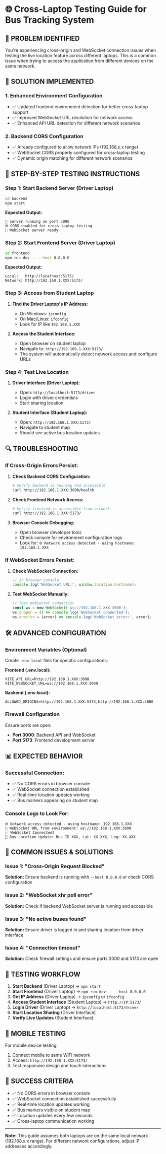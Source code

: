# 🌐 Cross-Laptop Testing Guide for Bus Tracking System

## 🚨 **PROBLEM IDENTIFIED**

You're experiencing cross-origin and WebSocket connection issues when testing the live location feature across different laptops. This is a common issue when trying to access the application from different devices on the same network.

## 🔧 **SOLUTION IMPLEMENTED**

### **1. Enhanced Environment Configuration**
- ✅ Updated frontend environment detection for better cross-laptop support
- ✅ Improved WebSocket URL resolution for network access
- ✅ Enhanced API URL detection for different network scenarios

### **2. Backend CORS Configuration**
- ✅ Already configured to allow network IPs (192.168.x.x range)
- ✅ WebSocket CORS properly configured for cross-laptop testing
- ✅ Dynamic origin matching for different network scenarios

## 🚀 **STEP-BY-STEP TESTING INSTRUCTIONS**

### **Step 1: Start Backend Server (Driver Laptop)**
```bash
cd backend
npm start
```
**Expected Output:**
```
🚀 Server running on port 3000
🌐 CORS enabled for cross-laptop testing
🔌 WebSocket server ready
```

### **Step 2: Start Frontend Server (Driver Laptop)**
```bash
cd frontend
npm run dev -- --host 0.0.0.0
```
**Expected Output:**
```
Local:   http://localhost:5173/
Network: http://192.168.1.XXX:5173/
```

### **Step 3: Access from Student Laptop**
1. **Find the Driver Laptop's IP Address:**
   - On Windows: `ipconfig`
   - On Mac/Linux: `ifconfig`
   - Look for IP like `192.168.1.XXX`

2. **Access the Student Interface:**
   - Open browser on student laptop
   - Navigate to: `http://192.168.1.XXX:5173/`
   - The system will automatically detect network access and configure URLs

### **Step 4: Test Live Location**
1. **Driver Interface (Driver Laptop):**
   - Open: `http://localhost:5173/driver`
   - Login with driver credentials
   - Start sharing location

2. **Student Interface (Student Laptop):**
   - Open: `http://192.168.1.XXX:5173/`
   - Navigate to student map
   - Should see active bus location updates

## 🔍 **TROUBLESHOOTING**

### **If Cross-Origin Errors Persist:**

1. **Check Backend CORS Configuration:**
   ```bash
   # Verify backend is running and accessible
   curl http://192.168.1.XXX:3000/health
   ```

2. **Check Frontend Network Access:**
   ```bash
   # Verify frontend is accessible from network
   curl http://192.168.1.XXX:5173/
   ```

3. **Browser Console Debugging:**
   - Open browser developer tools
   - Check console for environment configuration logs
   - Look for: `🌐 Network access detected - using hostname: 192.168.1.XXX`

### **If WebSocket Errors Persist:**

1. **Check WebSocket Connection:**
   ```javascript
   // In browser console
   console.log('WebSocket URL:', window.location.hostname);
   ```

2. **Test WebSocket Manually:**
   ```javascript
   // Test WebSocket connection
   const ws = new WebSocket('ws://192.168.1.XXX:3000');
   ws.onopen = () => console.log('WebSocket connected');
   ws.onerror = (error) => console.log('WebSocket error:', error);
   ```

## 🛠️ **ADVANCED CONFIGURATION**

### **Environment Variables (Optional)**
Create `.env.local` files for specific configurations:

**Frontend (.env.local):**
```env
VITE_API_URL=http://192.168.1.XXX:3000
VITE_WEBSOCKET_URL=ws://192.168.1.XXX:3000
```

**Backend (.env.local):**
```env
ALLOWED_ORIGINS=http://192.168.1.XXX:5173,http://192.168.1.XXX:3000
```

### **Firewall Configuration**
Ensure ports are open:
- **Port 3000**: Backend API and WebSocket
- **Port 5173**: Frontend development server

## 📊 **EXPECTED BEHAVIOR**

### **Successful Connection:**
- ✅ No CORS errors in browser console
- ✅ WebSocket connection established
- ✅ Real-time location updates working
- ✅ Bus markers appearing on student map

### **Console Logs to Look For:**
```
🌐 Network access detected - using hostname: 192.168.1.XXX
🔌 WebSocket URL from environment: ws://192.168.1.XXX:3000
✅ WebSocket Connected!
📍 Bus Location Update: Bus ID XXX, Lat: XX.XXX, Lng: XX.XXX
```

## 🚨 **COMMON ISSUES & SOLUTIONS**

### **Issue 1: "Cross-Origin Request Blocked"**
**Solution:** Ensure backend is running with `--host 0.0.0.0` or check CORS configuration

### **Issue 2: "WebSocket xhr poll error"**
**Solution:** Check if backend WebSocket server is running and accessible

### **Issue 3: "No active buses found"**
**Solution:** Ensure driver is logged in and sharing location from driver interface

### **Issue 4: "Connection timeout"**
**Solution:** Check firewall settings and ensure ports 3000 and 5173 are open

## 🔄 **TESTING WORKFLOW**

1. **Start Backend** (Driver Laptop) → `npm start`
2. **Start Frontend** (Driver Laptop) → `npm run dev -- --host 0.0.0.0`
3. **Get IP Address** (Driver Laptop) → `ipconfig` or `ifconfig`
4. **Access Student Interface** (Student Laptop) → `http://IP:5173/`
5. **Login Driver** (Driver Laptop) → `http://localhost:5173/driver`
6. **Start Location Sharing** (Driver Interface)
7. **Verify Live Updates** (Student Interface)

## 📱 **MOBILE TESTING**

For mobile device testing:
1. Connect mobile to same WiFi network
2. Access: `http://192.168.1.XXX:5173/`
3. Test responsive design and touch interactions

## 🎯 **SUCCESS CRITERIA**

- ✅ No CORS errors in browser console
- ✅ WebSocket connection established successfully
- ✅ Real-time location updates working
- ✅ Bus markers visible on student map
- ✅ Location updates every few seconds
- ✅ Cross-laptop communication working

---

**Note:** This guide assumes both laptops are on the same local network (192.168.x.x range). For different network configurations, adjust IP addresses accordingly.

